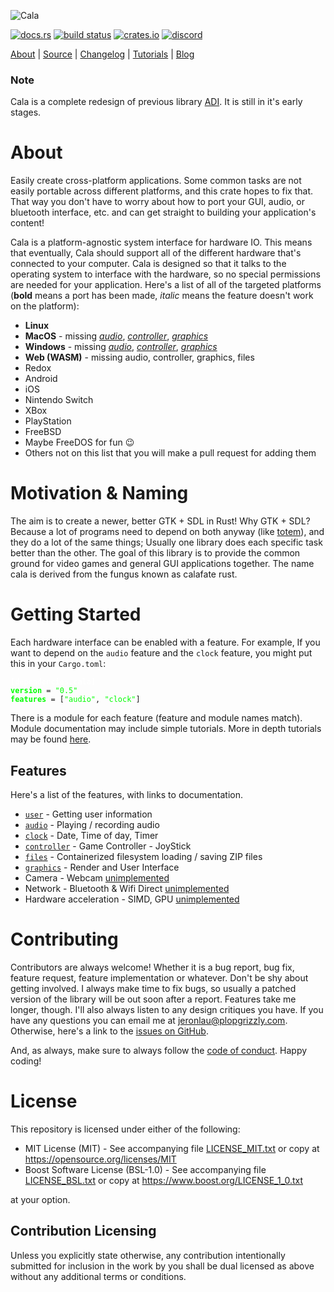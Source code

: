 ![Cala](https://libcala.github.io/logo.svg)

[![docs.rs](https://docs.rs/cala/badge.svg)](https://docs.rs/cala)
[![build status](https://api.travis-ci.com/libcala/cala.svg?branch=master)](https://travis-ci.com/libcala/cala)
[![crates.io](https://img.shields.io/crates/v/cala.svg)](https://crates.io/crates/cala)
[![discord](https://img.shields.io/badge/discord-Cala%20Project-green.svg)](https://discord.gg/nXwF59K)

[About](https://libcala.github.io/cala) |
[Source](https://github.com/libcala/cala) |
[Changelog](https://libcala.github.io/cala/changelog) |
[Tutorials](https://libcala.github.io/tutorials) |
[Blog](https://libcala.github.io)

### Note
Cala is a complete redesign of previous library [ADI]("https://crates.io/crates/adi").  It is still in it's early stages.

# About
Easily create cross-platform applications.  Some common tasks are not easily portable across different platforms, and this crate hopes to fix that.  That way you don't have to worry about how to port your GUI, audio, or bluetooth interface, etc. and can get straight to building your application's content!

Cala is a platform-agnostic system interface for hardware IO.  This means that eventually, Cala should support all of the different hardware that's connected to your computer.  Cala is designed so that it talks to the operating system to interface with the hardware, so no special permissions are needed for your application.  Here's a list of all of the targeted platforms (**bold** means a port has been made, *italic* means the feature doesn't work on the platform):

- **Linux**
- **MacOS** - missing [*audio*](https://github.com/libcala/cala/issues/5), [*controller*](https://github.com/libcala/cala/issues/7), [*graphics*](https://github.com/libcala/cala/issues/9)
- **Windows** - missing [*audio*](https://github.com/libcala/cala/issues/4), [*controller*](https://github.com/libcala/cala/issues/6), [*graphics*](https://github.com/libcala/cala/issues/8)
- **Web (WASM)** - missing audio, controller, graphics, files
- Redox
- Android
- iOS
- Nintendo Switch
- XBox
- PlayStation
- FreeBSD
- Maybe FreeDOS for fun 😉️
- Others not on this list that you will make a pull request for adding them

# Motivation & Naming
The aim is to create a newer, better GTK + SDL in Rust!  Why GTK + SDL?  Because a lot of programs need to depend on both anyway (like [totem](https://en.wikipedia.org/wiki/Totem_Video_Player)), and they do a lot of the same things; Usually one library does each specific task better than the other.  The goal of this library is to provide the common ground for video games and general GUI applications together.  The name cala is derived from the fungus known as calafate rust.

# Getting Started
Each hardware interface can be enabled with a feature.  For example, If you
want to depend on the `audio` feature and the `clock`
feature, you might put this in your `Cargo.toml`:

<!--
```toml
[dependencies.cala]
version = "0.5"
features = ["audio", "clock"]
```
-->

<p style="width:100%"><pre lang="toml"><code><span style="color:#FFF;font-weight:bold;">[dependencies.cala]</span>
<span style="color:#0F0;font-weight:bold;">version</span> = <span style="color:#0F0">"0.5"</span>
<span style="color:#0F0;font-weight:bold;">features</span> = [<span style="color:#0F0">"audio"</span>, <span style="color:#0F0">"clock"</span>]</code></pre></p>

There is a module for each feature (feature and module names match).  Module documentation may include simple tutorials.  More in depth tutorials may be
found [here](https://libcala.github.io/tutorials).

## Features
Here's a list of the features, with links to documentation.

- [`user`](https://docs.rs/cala/0.5.0/cala/user/index.html) - Getting user information
- [`audio`](https://docs.rs/cala/0.5.0/cala/audio/index.html) - Playing / recording audio
- [`clock`](https://docs.rs/cala/0.5.0/cala/clock/index.html) - Date, Time of day, Timer
- [`controller`](https://docs.rs/cala/0.5.0/cala/controller/index.html) - Game Controller - JoyStick
- [`files`](https://docs.rs/cala/0.5.0/cala/files/index.html) - Containerized filesystem loading / saving ZIP files
- [`graphics`](https://docs.rs/cala/0.5.0/cala/graphics/index.html) - Render and User Interface
- Camera - Webcam [unimplemented](https://github.com/libcala/cala/issues/1)
- Network - Bluetooth & Wifi Direct [unimplemented](https://github.com/libcala/cala/issues/10)
- Hardware acceleration - SIMD, GPU [unimplemented](https://github.com/libcala/cala/issues/11)

# Contributing
Contributors are always welcome!  Whether it is a bug report, bug fix, feature
request, feature implementation or whatever.  Don't be shy about getting
involved.  I always make time to fix bugs, so usually a patched version of the
library will be out soon after a report.  Features take me longer, though.  I'll
also always listen to any design critiques you have.  If you have any questions
you can email me at jeronlau@plopgrizzly.com.  Otherwise, here's a link to the
[issues on GitHub](https://github.com/libcala/cala/issues).

And, as always, make sure to always follow the
[code of conduct](https://github.com/libcala/cala/blob/master/CODEOFCONDUCT.md).
Happy coding!

# License
This repository is licensed under either of the following:

- MIT License (MIT) - See accompanying file
  [LICENSE_MIT.txt](https://github.com/libcala/cala/blob/master/LICENSE_MIT.txt)
  or copy at https://opensource.org/licenses/MIT
- Boost Software License (BSL-1.0) - See accompanying file
  [LICENSE_BSL.txt](https://github.com/libcala/cala/blob/master/LICENSE_BSL.txt)
  or copy at https://www.boost.org/LICENSE_1_0.txt

at your option.

## Contribution Licensing
Unless you explicitly state otherwise, any contribution intentionally submitted
for inclusion in the work by you shall be dual licensed as above without any
additional terms or conditions.
